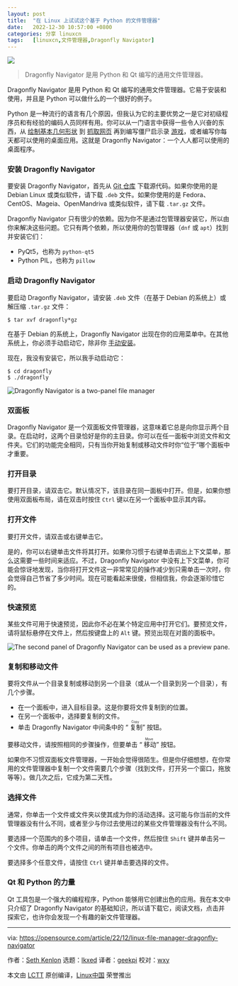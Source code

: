 ```yaml
---
layout: post
title:	"在 Linux 上试试这个基于 Python 的文件管理器"
date:	2022-12-30 10:57:00 +0800 
categories:	分享 linuxcn 
tags:	[linuxcn,文件管理器,Dragonfly Navigator]
---
```



![](/Asserts/Images//attachment/album/202212/30/105706fk81jdkd1jkh9xpc.jpg)



> 
> Dragonfly Navigator 是用 Python 和 Qt 编写的通用文件管理器。
> 
> 
> 


Dragonfly Navigator 是用 Python 和 Qt 编写的通用文件管理器。它易于安装和使用，并且是 Python 可以做什么的一个很好的例子。


Python 是一种流行的语言有几个原因，但我认为它的主要优势之一是它对初级程序员和有经验的编码人员同样有用。你可以从一门语言中获得一些令人兴奋的东西，从 [绘制基本几何形状](https://opensource.com/article/17/10/python-101#turtle) 到 [抓取网页](https://opensource.com/article/20/5/web-scraping-python) 再到编写僵尸启示录 [游戏](https://opensource.com/downloads/python-gaming-ebook)，或者编写你每天都可以使用的桌面应用。这就是 Dragonfly Navigator：一个人人都可以使用的桌面程序。


### 安装 Dragonfly Navigator


要安装 Dragonfly Navigator，首先从 [Git 仓库](https://github.com/suncore/dflynav/releases) 下载源代码。如果你使用的是 Debian Linux 或类似软件，请下载 `.deb` 文件。如果你使用的是 Fedora、CentOS、Mageia、OpenMandriva 或类似软件，请下载 `.tar.gz` 文件。


Dragonfly Navigator 只有很少的依赖。因为你不是通过包管理器安装它，所以由你来解决这些问题。它只有两个依赖，所以使用你的包管理器（`dnf` 或 `apt`）找到并安装它们：


* PyQt5，也称为 `python-qt5`
* Python PIL，也称为 `pillow`


### 启动 Dragonfly Navigator


要启动 Dragonfly Navigator，请安装 `.deb` 文件（在基于 Debian 的系统上）或解压缩 `.tar.gz` 文件：



```
$ tar xvf dragonfly*gz

```

在基于 Debian 的系统上，Dragonfly Navigator 出现在你的应用菜单中。在其他系统上，你必须手动启动它，除非你 [手动安装](https://opensource.com/article/18/1/how-install-apps-linux)。


现在，我没有安装它，所以我手动启动它：



```
$ cd dragonfly
$ ./dragonfly

```

![Dragonfly Navigator is a two-panel file manager](/Asserts/Images//attachment/album/202212/30/105758afr9bq6wrirgrdui.jpg)


### 双面板


Dragonfly Navigator 是一个双面板文件管理器，这意味着它总是向你显示两个目录。在启动时，这两个目录恰好是你的主目录。你可以在任一面板中浏览文件和文件夹。它们的功能完全相同，只有当你开始复制或移动文件时你“位于”哪个面板中才重要。


### 打开目录


要打开目录，请双击它。默认情况下，该目录在同一面板中打开。但是，如果你想使用双面板布局，请在双击时按住 `Ctrl` 键以在另一个面板中显示其内容。


### 打开文件


要打开文件，请双击或右键单击它。


是的，你可以右键单击文件将其打开。如果你习惯于右键单击调出上下文菜单，那么这需要一些时间来适应。不过，Dragonfly Navigator 中没有上下文菜单，你可能会惊讶地发现，当你将打开文件这一非常常见的操作减少到只需单击一次时，你会觉得自己节省了多少时间。现在可能看起来很傻，但相信我，你会逐渐珍惜它的。


### 快速预览


某些文件可用于快速预览，因此你不必在某个特定应用中打开它们。要预览文件，请将鼠标悬停在文件上，然后按键盘上的 `Alt` 键。预览出现在对面的面板中。


![The second panel of Dragonfly Navigator can be used as a preview pane.](/Asserts/Images//attachment/album/202212/30/105806j6aa5thm6n02k2hh.jpg)


### 复制和移动文件


要将文件从一个目录复制或移动到另一个目录（或从一个目录到另一个目录），有几个步骤。


* 在一个面板中，进入目标目录。这是你要将文件复制到的位置。
* 在另一个面板中，选择要复制的文件。
* 单击 Dragonfly Navigator 中间条中的 “<ruby> 复制 <rt>  Copy </rt></ruby>” 按钮。


要移动文件，请按照相同的步骤操作，但要单击 “<ruby> 移动 <rt>  Move </rt></ruby>” 按钮。


如果你不习惯双面板文件管理器，一开始会觉得很陌生。但是你仔细想想，在你常用的文件管理器中复制一个文件需要几个步骤（找到文件，打开另一个窗口，拖放等等）。做几次之后，它成为第二天性。


### 选择文件


通常，你单击一个文件或文件夹以使其成为你的活动选择。这可能与你当前的文件管理器没有什么不同，或者至少与你过去使用过的某些文件管理器没有什么不同。


要选择一个范围内的多个项目，请单击一个文件，然后按住 `Shift` 键并单击另一个文件。你单击的两个文件之间的所有项目也被选中。


要选择多个任意文件，请按住 `Ctrl` 键并单击要选择的文件。


### Qt 和 Python 的力量


Qt 工具包是一个强大的编程程序，Python 能够用它创建出色的应用。我在本文中只介绍了 Dragonfly Navigator 的基础知识，所以请下载它，阅读文档，点击并探索它，也许你会发现一个有趣的新文件管理器。




---


via: <https://opensource.com/article/22/12/linux-file-manager-dragonfly-navigator>


作者：[Seth Kenlon](https://opensource.com/users/seth) 选题：[lkxed](https://github.com/lkxed) 译者：[geekpi](https://github.com/geekpi) 校对：[wxy](https://github.com/wxy)


本文由 [LCTT](https://github.com/LCTT/TranslateProject) 原创编译，[Linux中国](https://linux.cn/) 荣誉推出

